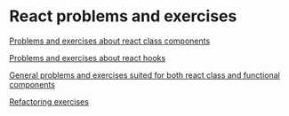 
# React problems and exercises

[Problems and exercises about react class components](classes.md)

[Problems and exercises about react hooks](hooks.md)

[General problems and exercises suited for both react class and functional components](general.md)

[Refactoring exercises](refactoring.md)
